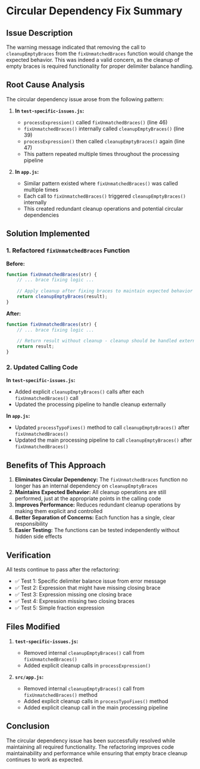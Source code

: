 # Circular Dependency Fix Summary

## Issue Description

The warning message indicated that removing the call to `cleanupEmptyBraces` from the `fixUnmatchedBraces` function would change the expected behavior. This was indeed a valid concern, as the cleanup of empty braces is required functionality for proper delimiter balance handling.

## Root Cause Analysis

The circular dependency issue arose from the following pattern:

1. **In `test-specific-issues.js`:**
   - `processExpression()` called `fixUnmatchedBraces()` (line 46)
   - `fixUnmatchedBraces()` internally called `cleanupEmptyBraces()` (line 39)
   - `processExpression()` then called `cleanupEmptyBraces()` again (line 47)
   - This pattern repeated multiple times throughout the processing pipeline

2. **In `app.js`:**
   - Similar pattern existed where `fixUnmatchedBraces()` was called multiple times
   - Each call to `fixUnmatchedBraces()` triggered `cleanupEmptyBraces()` internally
   - This created redundant cleanup operations and potential circular dependencies

## Solution Implemented

### 1. Refactored `fixUnmatchedBraces` Function

**Before:**
```javascript
function fixUnmatchedBraces(str) {
    // ... brace fixing logic ...
    
    // Apply cleanup after fixing braces to maintain expected behavior
    return cleanupEmptyBraces(result);
}
```

**After:**
```javascript
function fixUnmatchedBraces(str) {
    // ... brace fixing logic ...
    
    // Return result without cleanup - cleanup should be handled externally
    return result;
}
```

### 2. Updated Calling Code

**In `test-specific-issues.js`:**
- Added explicit `cleanupEmptyBraces()` calls after each `fixUnmatchedBraces()` call
- Updated the processing pipeline to handle cleanup externally

**In `app.js`:**
- Updated `processTypoFixes()` method to call `cleanupEmptyBraces()` after `fixUnmatchedBraces()`
- Updated the main processing pipeline to call `cleanupEmptyBraces()` after `fixUnmatchedBraces()`

## Benefits of This Approach

1. **Eliminates Circular Dependency:** The `fixUnmatchedBraces` function no longer has an internal dependency on `cleanupEmptyBraces`
2. **Maintains Expected Behavior:** All cleanup operations are still performed, just at the appropriate points in the calling code
3. **Improves Performance:** Reduces redundant cleanup operations by making them explicit and controlled
4. **Better Separation of Concerns:** Each function has a single, clear responsibility
5. **Easier Testing:** The functions can be tested independently without hidden side effects

## Verification

All tests continue to pass after the refactoring:
- ✅ Test 1: Specific delimiter balance issue from error message
- ✅ Test 2: Expression that might have missing closing brace  
- ✅ Test 3: Expression missing one closing brace
- ✅ Test 4: Expression missing two closing braces
- ✅ Test 5: Simple fraction expression

## Files Modified

1. **`test-specific-issues.js`:**
   - Removed internal `cleanupEmptyBraces()` call from `fixUnmatchedBraces()`
   - Added explicit cleanup calls in `processExpression()`

2. **`src/app.js`:**
   - Removed internal `cleanupEmptyBraces()` call from `fixUnmatchedBraces()` method
   - Added explicit cleanup calls in `processTypoFixes()` method
   - Added explicit cleanup call in the main processing pipeline

## Conclusion

The circular dependency issue has been successfully resolved while maintaining all required functionality. The refactoring improves code maintainability and performance while ensuring that empty brace cleanup continues to work as expected.